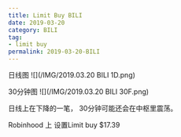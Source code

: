 ```yaml
---
title: Limit Buy BILI
date: 2019-03-20
category: BILI
tag:
- limit buy
permalink: 2019-03-20-BILI
---
```


日线图
![](/IMG/2019.03.20 BILI 1D.png)

30分钟图
![](/IMG/2019.03.20 BILI 30F.png)

日线上在下降的一笔， 30分钟可能还会在中枢里震荡。

Robinhood 上 设置Limit buy $\$17.39$
